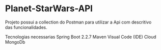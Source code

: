 # Planet-StarWars-API

Projeto possui a collection do Postman para utilizar a Api com descritivo das funcionalidades.

Tecnologias necessarias 
Spring Boot 2.2.7 
Maven 
Visual Code (IDE) 
Cloud MongoDb